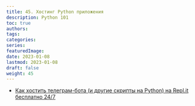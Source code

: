 ```yaml
---
title: 45. Хостинг Python приложения
description: Python 101
toc: true
authors:
tags:
categories:
series:
featuredImage:
date: 2023-01-08
lastmod: 2023-01-08
draft: false
weight: 45
---
```


- [Как хостить телеграм-бота (и другие скрипты на Python) на Repl.it бесплатно 24/7](https://habr.com/ru/post/709314/)
